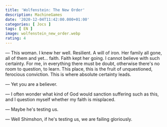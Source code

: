 ```yaml
---
title: 'Wolfenstein: The New Order'
description: MachineGames
date: '2020-12-04T11:42:00.000+01:00'
categories: [ Jocs ]
tags: [ EN ]
image: wolfenstein_new_order.webp
rating: 4
---
```


&mdash; This woman. I knew her well. Resilient. A will of iron. Her family all gone, all of them and yet... faith. Faith kept her going. I cannot believe with such certainty. For me, in everything there must be doubt, otherwise there's no room to question, to learn. This place, this is the fruit of unquestioned, ferocious conviction. This is where absolute certainty leads.

&mdash; Yet you are a believer.

&mdash; I often wonder what kind of God would sanction suffering such as this, and I question myself whether my faith is misplaced.

&mdash; Maybe he's testing us.

&mdash; Well Shimshon, if he's testing us, we are failing gloriously.
